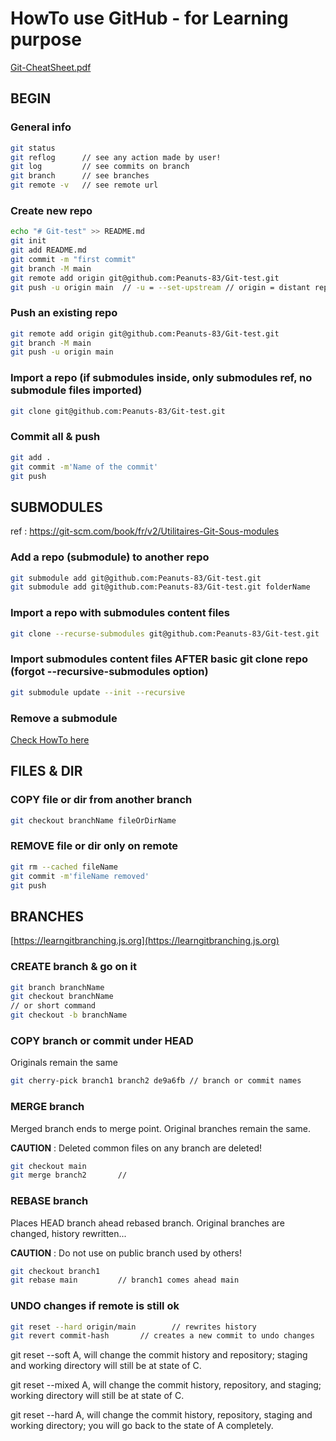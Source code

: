 # HowTo use GitHub - for Learning purpose

[Git-CheatSheet.pdf](./github-git-cheat-sheet.pdf)

## BEGIN

### General info

```bash
git status
git reflog      // see any action made by user!
git log         // see commits on branch
git branch      // see branches
git remote -v   // see remote url
```

### Create new repo

```bash
echo "# Git-test" >> README.md
git init
git add README.md
git commit -m "first commit"
git branch -M main
git remote add origin git@github.com:Peanuts-83/Git-test.git
git push -u origin main  // -u = --set-upstream // origin = distant repoName // main = distant branchName
```

### Push an existing repo

```bash
git remote add origin git@github.com:Peanuts-83/Git-test.git
git branch -M main
git push -u origin main
```

### Import a repo (if submodules inside, only submodules ref, no submodule files imported)

```bash
git clone git@github.com:Peanuts-83/Git-test.git
```

### Commit all & push

```bash
git add .
git commit -m'Name of the commit'
git push
```

## SUBMODULES

ref : https://git-scm.com/book/fr/v2/Utilitaires-Git-Sous-modules

### Add a repo (submodule) to another repo

```bash
git submodule add git@github.com:Peanuts-83/Git-test.git
git submodule add git@github.com:Peanuts-83/Git-test.git folderName     // optional
```

### Import a repo with submodules content files

```bash
git clone --recurse-submodules git@github.com:Peanuts-83/Git-test.git
```

### Import submodules content files AFTER basic git clone repo (forgot --recursive-submodules option)

```bash
git submodule update --init --recursive
```


### Remove a submodule

[Check HowTo here](https://stackoverflow.com/questions/1260748/how-do-i-remove-a-submodule/36593218#36593218)

## FILES & DIR

### COPY file or dir from another branch

```bash
git checkout branchName fileOrDirName
```

### REMOVE file or dir only on remote

```bash
git rm --cached fileName
git commit -m'fileName removed'
git push
```

## BRANCHES

[https://learngitbranching.js.org](https://learngitbranching.js.org)
### CREATE branch & go on it

```bash
git branch branchName
git checkout branchName
// or short command
git checkout -b branchName
```

### COPY branch or commit under HEAD

Originals remain the same

```bash
git cherry-pick branch1 branch2 de9a6fb // branch or commit names
```

### MERGE branch

Merged branch ends to merge point. Original branches remain the same.

**CAUTION** : Deleted common files on any branch are deleted!

```bash
git checkout main
git merge branch2       //
```

### REBASE branch

Places HEAD branch ahead rebased branch. Original branches are changed, history rewritten...

**CAUTION** : Do not use on public branch used by others!

```bash
git checkout branch1
git rebase main         // branch1 comes ahead main
```

### UNDO changes if remote is still ok

```bash
git reset --hard origin/main        // rewrites history
git revert commit-hash       // creates a new commit to undo changes
```

git reset --soft A, will change the commit history and repository; staging and working directory will still be at state of C.

git reset --mixed A, will change the commit history, repository, and staging; working directory will still be at state of C.

git reset --hard A, will change the commit history, repository, staging and working directory; you will go back to the state of A completely.